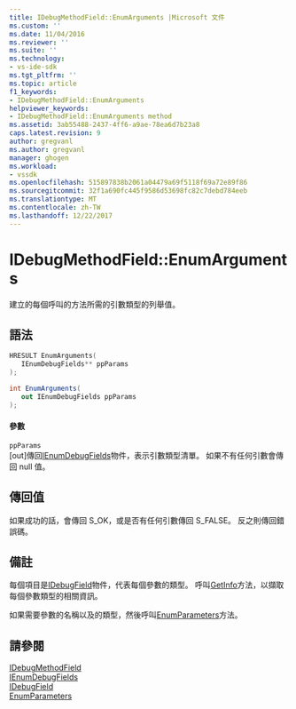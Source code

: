 ```yaml
---
title: IDebugMethodField::EnumArguments |Microsoft 文件
ms.custom: ''
ms.date: 11/04/2016
ms.reviewer: ''
ms.suite: ''
ms.technology:
- vs-ide-sdk
ms.tgt_pltfrm: ''
ms.topic: article
f1_keywords:
- IDebugMethodField::EnumArguments
helpviewer_keywords:
- IDebugMethodField::EnumArguments method
ms.assetid: 3ab55488-2437-4ff6-a9ae-78ea6d7b23a8
caps.latest.revision: 9
author: gregvanl
ms.author: gregvanl
manager: ghogen
ms.workload:
- vssdk
ms.openlocfilehash: 515897838b2061a04479a69f5118f69a72e89f86
ms.sourcegitcommit: 32f1a690fc445f9586d53698fc82c7debd784eeb
ms.translationtype: MT
ms.contentlocale: zh-TW
ms.lasthandoff: 12/22/2017
---
```

# <a name="idebugmethodfieldenumarguments"></a>IDebugMethodField::EnumArguments
建立的每個呼叫的方法所需的引數類型的列舉值。  
  
## <a name="syntax"></a>語法  
  
```cpp  
HRESULT EnumArguments(   
   IEnumDebugFields** ppParams  
);  
```  
  
```csharp  
int EnumArguments(  
   out IEnumDebugFields ppParams  
);  
```  
  
#### <a name="parameters"></a>參數  
 `ppParams`  
 [out]傳回[IEnumDebugFields](../../../extensibility/debugger/reference/ienumdebugfields.md)物件，表示引數類型清單。 如果不有任何引數會傳回 null 值。  
  
## <a name="return-value"></a>傳回值  
 如果成功的話，會傳回 S_OK，或是否有任何引數傳回 S_FALSE。 反之則傳回錯誤碼。  
  
## <a name="remarks"></a>備註  
 每個項目是[IDebugField](../../../extensibility/debugger/reference/idebugfield.md)物件，代表每個參數的類型。 呼叫[GetInfo](../../../extensibility/debugger/reference/idebugfield-getinfo.md)方法，以擷取每個參數類型的相關資訊。  
  
 如果需要參數的名稱以及的類型，然後呼叫[EnumParameters](../../../extensibility/debugger/reference/idebugmethodfield-enumparameters.md)方法。  
  
## <a name="see-also"></a>請參閱  
 [IDebugMethodField](../../../extensibility/debugger/reference/idebugmethodfield.md)   
 [IEnumDebugFields](../../../extensibility/debugger/reference/ienumdebugfields.md)   
 [IDebugField](../../../extensibility/debugger/reference/idebugfield.md)   
 [EnumParameters](../../../extensibility/debugger/reference/idebugmethodfield-enumparameters.md)